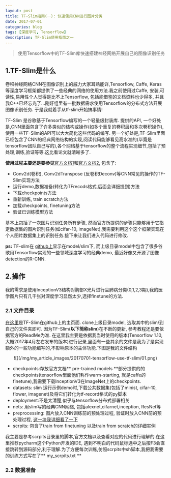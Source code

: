 ```yaml
---
layout: post
title: TF-Slim指南(一): 快速使用CNN进行图片分类
date: 2017-07-01
categories: blog
tags: [深度学习, Tensorflow]
description: TF-Slim使用指南之一
---
```

> 使用Tensorflow中的TF-Slim库快速搭建神经网络开展自己的图像识别任务

## 1.TF-Slim是什么 ##
卷积神经网络CNN在图像识别上的威力大家耳熟能详,Tensorflow, Caffe, Keras等深度学习框架都提供了一些经典的网络的使用方法.我之前使用过Caffe, 安装,可读性,易用性个人觉得是比不上Tensorflow, 包括能借鉴的文档资料也少得多, 并且我C++已经忘光了...刚好组里有一批数据需求使用Tensorflow的分布式方法开展图像识别任务. 于是我就着手从tf-slim开始搞事情!

TF-Slim 是谷歌基于Tensorflow编写的一个轻量级封装库. 提供的API, 	一个好处是,CNN里面包含了许多类似的结构或操作(如多个重复的卷积层和多次卷积操作),使用一些TF-Slim的API可以大大简化这些代码的编写. 另一个好处是,TF-Slim里面已经包含了CNN的经典网络结构的实现,阅读代码能够看见高水准的(毕竟是tensorflow团队自己写的),各个网络基于tensorflow的整个流程实现细节,包括了预处理,训练,验证等等.这比看论文就清晰多了.
 
 **使用过程主要还是要参见**[官方文档1](https://github.com/tensorflow/models/tree/master/slim#Data)和[官方文档2](https://github.com/tensorflow/tensorflow/tree/master/tensorflow/contrib/slim), 包含了:
 
 * Conv2d(卷积), Conv2dTranspose (反卷积Deconv)等CNN常见的操作的TF-Slim实现方法
 * 运行demo,数据准备(转化为TFrecods格式,后面会详细提到)方法
 * 下载checkpoints方法
 * 重新训练, train scratch方法
 * 加载checkpoints, finetuning方法
 * 验证已训练模型方法
 
基本上包括了一次图片识别任务所有步骤, 然而官方所提供的步骤只能够用于它指定数据集的图片识别任务(如cifar-10, imageNet),我需要利用这个这个框架实现在个人图片数据集上的识别任务.接下来让我们进入代码进行修改.

 **ps:** TF-slim在 [github上](https://github.com/tensorflow/models/tree/master/slim#Data)显示在model/slim下, 而上级目录model中包含了很多谷歌用Tensorflow实现的一些领域深度学习的经典demo, 最近好像又开源了图像detection的R-CNN.
 
 ## 2.操作 ##
 我的需求是使用InceptionV3结构对胸部X光片进行尘肺病分类(0,1,2,3期),我的医学图片只有几千张对深度学习显然太少,选择finetune的方法.
 ### 2.1 文件目录 ###
 [在这里](https://github.com/tensorflow/models/tree/master/slim#Data)是TF-Slim在github上的主页面. clone上级目录model, 选取其中的slim/到自己的文件夹即可. 因为TF-Slim(**以下简称slim**)在不断的更新, 参考教程还是要依据官方的ReadMe为准. 在这里我主要是依据我当时使用的版本(Tensorflow 1.10, 大概2017年4月左右发布的版本)进行记录,里面有一些其余的文件是我为了是实现额外的一些功能编写的,不影响原本的主体功能.下图是我的文件结构

 <div align=center>
 ![](/img/my_article_images/20170701-tensorflow-use-tf-slim/01.png)
</div>

 * checkpoints:存放官方文档** pre-trained models **部分提供的的checkpoints(tensorflow里面他们称作warm-starting, 就是caffe的finetune),我需要下载InceptionV3在ImageNet上的checkpoints.
 * datasets: slim 运行示例demo时,下载公共数据集(包括了minist, cifar-10, flower, imagenet)及将它们转化为tf-record格式的py脚本
 * deployment:不是太清楚,似乎与tensorflow分布式部署相关
 * nets: 用slim写的经典CNN网络, 包括alexnet,cifarnet,inception, ResNet等
 * preprocessing: 图片放入CNN训练前的预处理过程, 验证时放入CNN前的预处理过程, [这一块我详细看了一下]()
 * scrpits: 包含了train from finetuning 以及train from scratch的详细实例
 
我主要是参考scrpits目录里的脚本,官方文档以及查看对应的代码进行理解的.在这里推荐pycharm这个Python开发的IDE, 遇到不明白的代码鼠标选中之后按F3会直接跳转到源码部分,利于理解.为了方便每次训练,仿照scrpits中sh脚本,我把我需要的训练方式写在了**  my_scrpits.txt **

### 2.2 数据准备 ###


 
 

 
 
 





